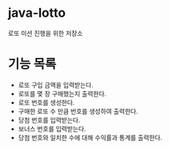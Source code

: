 # java-lotto
로또 미션 진행을 위한 저장소

# 기능 목록
* 로또 구입 금액을 입력받는다.
* 로또를 몇 장 구매했는지 출력한다.
* 로또 번호를 생성한다.
* 구매한 로또 수 만큼 번호를 생성하여 출력한다.
* 당첨 번호를 입력받는다. 
* 보너스 번호를 입력받는다.
* 당첨 번호와 일치한 수에 대해 수익률과 통계를 출력한다.